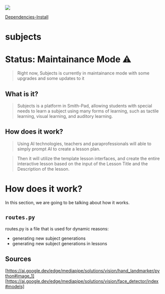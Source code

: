 <img src="./Screenshot 2025-01-23 at 5.07.09 PM.png">

<a href="https://github.com/smith-pad/subjects/blob/main/Docs/dependencies-install.md">Dependencies-Install</a>

# subjects

# Status: Maintainance Mode ⚠️
> Right now, Subjects is currently in maintainance mode
> with some upgrades and some updates to it

## What is it?

> Subjects is a platform in Smith-Pad, allowing students with special needs
> to learn a subject using many forms of learning, such as tactile learning,
> visual learning, and auditory learning.




## How does it work?
> Using AI technologies, teachers and paraprofessionals will able to simply
> prompt AI to create a lesson plan.

> Then it will utilize the template lesson interfaces, and create the entire
> interactive lesson based on the input of the Lesson Title and the Description
> of the lesson.


# How does it work?

In this section, we are going to be talking about how it works.


## `routes.py`

routes.py is a file that is used for dynamic reasons: 

- generating new subject generations
- generating new subject generations in lessons


## Sources

[https://ai.google.dev/edge/mediapipe/solutions/vision/hand_landmarker/python#image_1]
[https://ai.google.dev/edge/mediapipe/solutions/vision/face_detector/index#models]
